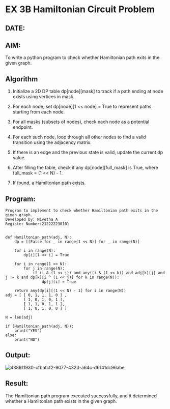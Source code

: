 # EX 3B Hamiltonian Circuit Problem
## DATE:
## AIM:
To write a python program to check whether Hamiltonian path exits in the given graph.

## Algorithm
 1. Initialize a 2D DP table dp[node][mask] to track if a path ending at node exists using 
    vertices in mask.
   
 2. For each node, set dp[node][1 << node] = True to represent paths starting from each node. 
 
 3. For all masks (subsets of nodes), check each node as a potential endpoint.
   
 4. For each such node, loop through all other nodes to find a valid transition using the 
      adjacency matrix. 
  
 5. If there is an edge and the previous state is valid, update the current dp value.
   
 6. After filling the table, check if any dp[node][full_mask] is True, where full_mask = (1 << 
    N) - 1.
   
 7.  If found, a Hamiltonian path exists.
 

## Program:
```
Program to implement to check whether Hamiltonian path exits in the given graph.
Developed by: Nivetha A
Register Number:212222230101  

```
```

def Hamiltonian_path(adj, N):
    dp = [[False for _ in range(1 << N)] for _ in range(N)]

    for i in range(N):
        dp[i][1 << i] = True

    for i in range(1 << N):
        for j in range(N):
            if (i & (1 << j)) and any((i & (1 << k)) and adj[k][j] and j != k and dp[k][i ^ (1 << j)] for k in range(N)):
                dp[j][i] = True

    return any(dp[i][(1 << N) - 1] for i in range(N))
adj = [ [ 0, 1, 1, 1, 0 ] ,
        [ 1, 0, 1, 0, 1 ],
        [ 1, 1, 0, 1, 1 ],
        [ 1, 0, 1, 0, 0 ] ]
 
N = len(adj)
 
if (Hamiltonian_path(adj, N)):
    print("YES")
else:
    print("NO")
```
## Output:

![438911930-cfbafcf2-9077-4323-a64c-d6141dc96abe](https://github.com/user-attachments/assets/3e744eb6-4bc0-4b6e-84bb-31f21896a3f2)


## Result:
The Hamiltonian path program executed successfully, and it determined whether a Hamiltonian path exists in the given graph.
